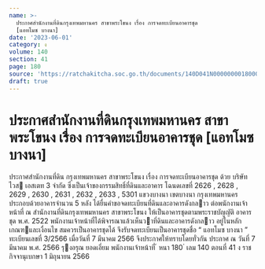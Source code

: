 ```yaml
---
name: >-
  ประกาศสำนักงานที่ดินกรุงเทพมหานคร สาขาพระโขนง เรื่อง การจดทะเบียนอาคารชุด
  [แอทโมซ บางนา]
date: '2023-06-01'
category: ง
volume: 140
section: 41
page: 180
source: 'https://ratchakitcha.soc.go.th/documents/140D041N0000000018000.pdf'
draft: true
---
```


# ประกาศสำนักงานที่ดินกรุงเทพมหานคร สาขาพระโขนง เรื่อง การจดทะเบียนอาคารชุด [แอทโมซ บางนา]

ประกาศสํานักงานที่ดิน กรุงเทพมหานคร สาขาพระโขนง เรื่อง การจดทะเบียนอาคารชุด ด้วย บริษัท ไวส เอสเตท 3 จํากัด ซึ่งเป็นเจ้าของกรรมสิทธิ์ที่ดินและอาคาร โฉนดเลขที่ 2626 , 2628 , 2629 , 2630 , 2631 , 2632 , 2633 , 5301 แขวงบางนา เขตบางนา กรุงเทพมหานคร ประกอบด้วยอาคารจํานวน 5 หลัง ได้ยื่นคําขอจดทะเบียนที่ดินและอาคารดังกลาว ต่อพนักงานเจ้าหน้าที่ ณ สํานักงานที่ดินกรุงเทพมหานคร สาขาพระโขนง ให้เป็นอาคารชุดตามพระราชบัญญัติ อาคารชุด พ.ศ. 2522 พนักงานเจ้าหน้าที่ได้พิจารณาแล้วเห็นวาที่ดินและอาคารดังกลาว อยู่ในหลักเกณฑและเงื่อนไข สมควรเป็นอาคารชุดได้ จึงรับจดทะเบียนเป็นอาคารชุดชื่อ “ แอทโมซ บางนา ” ทะเบียนเลขที่ 3/2566 เมื่อวันที่ 7 มีนาคม 2566 จึงประกาศให้ทราบโดยทั่วกัน ประกาศ ณ วันที่ 7 มีนาคม พ.ศ. 2566 รุงอรุณ ยอดเอี่ยม พนักงานเจ้าหน้าที่ ้ หนา 180 ่ เลม 140 ตอนที่ 41 ง ราชกิจจานุเบกษา 1 มิถุนายน 2566
